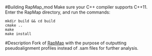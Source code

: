 #Building RapMap_mod
Make sure your C++ compiler supports C++11. Enter the RapMap directory, and run the commands:

```
mkdir build && cd build
cmake ..
make
make install
```

#Description
Fork of [RapMap](https://github.com/COMBINE-lab/RapMap) with the purpose of outputting pseudoalignment profiles instead of .sam files for further analysis.
